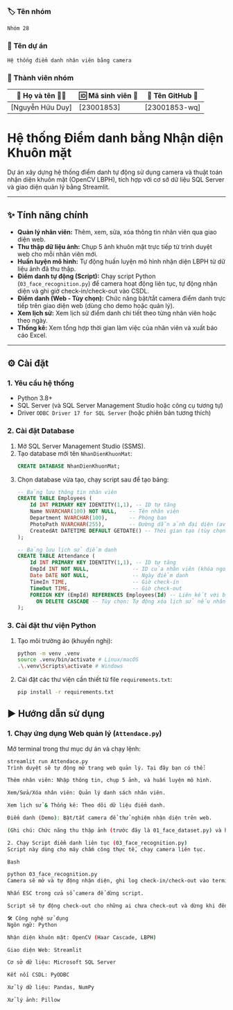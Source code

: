 ### 🏷️ Tên nhóm
    Nhóm 28
### 📝 Tên dự án
    Hệ thống điểm danh nhân viên bằng camera
### 👥 Thành viên nhóm
| 👤 Họ và tên 🧑‍🎓  | 🆔 Mã sinh viên 🧾 | 🐙 Tên GitHub 🔗     |
|------------------|---------------------|---------------------|
| [Nguyễn Hữu Duy]      | [23001853]    | [23001853-wq]      |

# Hệ thống Điểm danh bằng Nhận diện Khuôn mặt

Dự án xây dựng hệ thống điểm danh tự động sử dụng camera và thuật toán nhận diện khuôn mặt (OpenCV LBPH), tích hợp với cơ sở dữ liệu SQL Server và giao diện quản lý bằng Streamlit.

---

## ✨ Tính năng chính

* **Quản lý nhân viên:** Thêm, xem, sửa, xóa thông tin nhân viên qua giao diện web.
* **Thu thập dữ liệu ảnh:** Chụp 5 ảnh khuôn mặt trực tiếp từ trình duyệt web cho mỗi nhân viên mới.
* **Huấn luyện mô hình:** Tự động huấn luyện mô hình nhận diện LBPH từ dữ liệu ảnh đã thu thập.
* **Điểm danh tự động (Script):** Chạy script Python (`03_face_recognition.py`) để camera hoạt động liên tục, tự động nhận diện và ghi giờ check-in/check-out vào CSDL.
* **Điểm danh (Web - Tùy chọn):** Chức năng bật/tắt camera điểm danh trực tiếp trên giao diện web (dùng cho demo hoặc quản lý).
* **Xem lịch sử:** Xem lịch sử điểm danh chi tiết theo từng nhân viên hoặc theo ngày.
* **Thống kê:** Xem tổng hợp thời gian làm việc của nhân viên và xuất báo cáo Excel.

---

## ⚙️ Cài đặt

### 1. Yêu cầu hệ thống

* Python 3.8+
* SQL Server (và SQL Server Management Studio hoặc công cụ tương tự)
* Driver `ODBC Driver 17 for SQL Server` (hoặc phiên bản tương thích)

### 2. Cài đặt Database

1.  Mở SQL Server Management Studio (SSMS).
2.  Tạo database mới tên `NhanDienKhuonMat`:
    ```sql
    CREATE DATABASE NhanDienKhuonMat;
    ```
3.  Chọn database vừa tạo, chạy script sau để tạo bảng:
    ```sql
    -- Bảng lưu thông tin nhân viên
    CREATE TABLE Employees (
        Id INT PRIMARY KEY IDENTITY(1,1), -- ID tự tăng
        Name NVARCHAR(100) NOT NULL,    -- Tên nhân viên
        Department NVARCHAR(100),       -- Phòng ban
        PhotoPath NVARCHAR(255),        -- Đường dẫn ảnh đại diện (avatar)
        CreatedAt DATETIME DEFAULT GETDATE() -- Thời gian tạo (tùy chọn)
    );

    -- Bảng lưu lịch sử điểm danh
    CREATE TABLE Attendance (
        Id INT PRIMARY KEY IDENTITY(1,1), -- ID tự tăng
        EmpId INT NOT NULL,              -- ID của nhân viên (khóa ngoại)
        Date DATE NOT NULL,              -- Ngày điểm danh
        TimeIn TIME,                     -- Giờ check-in
        TimeOut TIME,                    -- Giờ check-out
        FOREIGN KEY (EmpId) REFERENCES Employees(Id) -- Liên kết với bảng Employees
          ON DELETE CASCADE -- Tùy chọn: Tự động xóa lịch sử nếu nhân viên bị xóa
    );
    ```

### 3. Cài đặt thư viện Python

1.  Tạo môi trường ảo (khuyến nghị):
    ```bash
    python -m venv .venv
    source .venv/bin/activate # Linux/macOS
    .\.venv\Scripts\activate # Windows
    ```
2.  Cài đặt các thư viện cần thiết từ file `requirements.txt`:
    ```bash
    pip install -r requirements.txt

## ▶️ Hướng dẫn sử dụng

### 1. Chạy ứng dụng Web quản lý (`Attendace.py`)

Mở terminal trong thư mục dự án và chạy lệnh:
```bash
streamlit run Attendace.py
Trình duyệt sẽ tự động mở trang web quản lý. Tại đây bạn có thể:

Thêm nhân viên: Nhập thông tin, chụp 5 ảnh, và huấn luyện mô hình.

Xem/Sửa/Xóa nhân viên: Quản lý danh sách nhân viên.

Xem lịch sử & Thống kê: Theo dõi dữ liệu điểm danh.

Điểm danh (Demo): Bật/tắt camera để thử nghiệm nhận diện trên web.

(Ghi chú: Chức năng thu thập ảnh (trước đây là 01_face_dataset.py) và huấn luyện mô hình (trước đây là 02_face_training.py) đã được tích hợp vào ứng dụng web trong menu "Thêm nhân viên" và không cần chạy riêng nữa.)

2. Chạy Script điểm danh liên tục (03_face_recognition.py)
Script này dùng cho máy chấm công thực tế, chạy camera liên tục.

Bash

python 03_face_recognition.py
Camera sẽ mở và tự động nhận diện, ghi log check-in/check-out vào terminal và CSDL.

Nhấn ESC trong cửa sổ camera để dừng script.

Script sẽ tự động check-out cho những ai chưa check-out và dừng khi đến giờ CHECKOUT_TIME (mặc định là 23:00).

🛠️ Công nghệ sử dụng
Ngôn ngữ: Python

Nhận diện khuôn mặt: OpenCV (Haar Cascade, LBPH)

Giao diện Web: Streamlit

Cơ sở dữ liệu: Microsoft SQL Server

Kết nối CSDL: PyODBC

Xử lý dữ liệu: Pandas, NumPy

Xử lý ảnh: Pillow